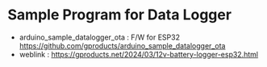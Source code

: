 # Sample Program for Data Logger

* arduino_sample_datalogger_ota : F/W for ESP32 https://github.com/gproducts/arduino_sample_datalogger_ota
* weblink : https://gproducts.net/2024/03/12v-battery-logger-esp32.html